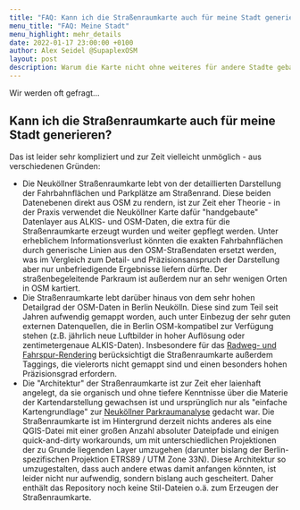```yaml
---
title: "FAQ: Kann ich die Straßenraumkarte auch für meine Stadt generieren?"
menu_title: "FAQ: Meine Stadt"
menu_highlight: mehr_details
date: 2022-01-17 23:00:00 +0100
author: Alex Seidel @SupaplexOSM
layout: post
description: Warum die Karte nicht ohne weiteres für andere Stadte gebaut werden kann.
---
```


Wir werden oft gefragt…

## Kann ich die Straßenraumkarte auch für meine Stadt generieren?

Das ist leider sehr kompliziert und zur Zeit vielleicht unmöglich - aus verschiedenen Gründen:

- Die Neuköllner Straßenraumkarte lebt von der detaillierten Darstellung der Fahrbahnflächen und Parkplätze am Straßenrand. Diese beiden Datenebenen direkt aus OSM zu rendern, ist zur Zeit eher Theorie - in der Praxis verwendet die Neuköllner Karte dafür "handgebaute" Datenlayer aus ALKIS- und OSM-Daten, die extra für die Straßenraumkarte erzeugt wurden und weiter gepflegt werden. Unter erheblichem Informationsverlust könnten die exakten Fahrbahnflächen durch generische Linien aus den OSM-Straßendaten ersetzt werden, was im Vergleich zum Detail- und Präzisionsanspruch der Darstellung aber nur unbefriedigende Ergebnisse liefern dürfte. Der straßenbegeleitende Parkraum ist außerdem nur an sehr wenigen Orten in OSM kartiert.
- Die Straßenraumkarte lebt darüber hinaus von dem sehr hohen Detailgrad der OSM-Daten in Berlin Neukölln. Diese sind zum Teil seit Jahren aufwendig gemappt worden, auch unter Einbezug der sehr guten externen Datenquellen, die in Berlin OSM-kompatibel zur Verfügung stehen (z.B. jährlich neue Luftbilder in hoher Auflösung oder zentimetergenaue ALKIS-Daten). Insbesondere für das [Radweg- und Fahrspur-Rendering](https://supaplexosm.github.io/strassenraumkarte-neukoelln/posts/2021-12-31-micromap-update) berücksichtigt die Straßenraumkarte außerdem Taggings, die vielerorts nicht gemappt sind und einen besonders hohen Präzisionsgrad erfordern.
- Die "Architektur" der Straßenraumkarte ist zur Zeit eher laienhaft angelegt, da sie organisch und ohne tiefere Kenntnisse über die Materie der Kartendarstellung gewachsen ist und ursprünglich nur als "einfache Kartengrundlage" zur [Neuköllner Parkraumanalyse](https://supaplexosm.github.io/strassenraumkarte-neukoelln/parkraumkarte/report) gedacht war. Die Straßenraumkarte ist im Hintergrund derzeit nichts anderes als eine QGIS-Datei mit einer großen Anzahl absoluter Dateipfade und einigen quick-and-dirty workarounds, um mit unterschiedlichen Projektionen der zu Grunde liegenden Layer umzugehen (darunter bislang der Berlin-spezifischen Projektion ETRS89 / UTM Zone 33N). Diese Architektur so umzugestalten, dass auch andere etwas damit anfangen könnten, ist leider nicht nur aufwendig, sondern bislang auch gescheitert. Daher enthält das Repository noch keine Stil-Dateien o.ä. zum Erzeugen der Straßenraumkarte.
